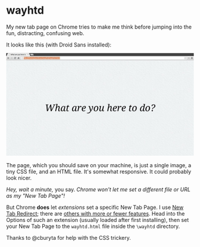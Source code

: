 wayhtd
======

My new tab page on Chrome tries to make me think before jumping into the fun, distracting, confusing web.

It looks like this (with Droid Sans installed):

![Screenshot of wayhtd page, as of 2014.05.30](/assets/wayhtd_screenshot.jpg)

The page, which you should save on your machine, is just a single image, a tiny CSS file, and an HTML file. It's somewhat responsive. It could probably look nicer.

_Hey, wait a minute,_ you say. _Chrome won't let me set a different file or URL as my "New Tab Page"!_

But Chrome **does** let _extensions_ set a specific New Tab Page. I use [New Tab Redirect](https://chrome.google.com/webstore/detail/new-tab-redirect/icpgjfneehieebagbmdbhnlpiopdcmna); there are [others with more or fewer features](https://chrome.google.com/webstore/search-extensions/new%20tab%20redirect). Head into the Options of such an extension (usually loaded after first installing), then set your New Tab Page to the `wayhtd.html` file inside the `\wayhtd` directory.

Thanks to @cburyta for help with the CSS trickery.


